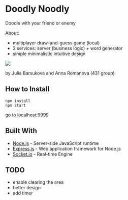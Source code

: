 ﻿# Doodly Noodly

Doodle with your friend or enemy

About:
* multiplayer draw-and-guess game (local)
* 2 services: server (business logic) + word generator
* simple minimalistic intuitive design

![](presentation.gif)

by Julia Barsukova and Anna Romanova (431 group)

## How to Install

```
npm install
npm start
```

go to localhost:9999

## Built With

* [Node.js](https://nodejs.org) - Server-side JavaScript runtime
* [Express.js](https://expressjs.com/) - Web application framework for Node.js
* [Socket.io](https://maven.apache.org/) - Real-time Engine

## TODO

* enable clearing the area
* better design
* add timer
